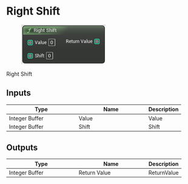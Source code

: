 # Right Shift

<div align="left" data-full-width="false">

<figure><img src="Right_Shift.png" alt=""><figcaption></figcaption></figure>

</div>

Right Shift

## Inputs

<table>
<thead><tr><th width="170">Type</th><th width="170">Name</th><th>Description</th></tr></thead>
<tbody>
<tr><td>Integer Buffer</td><td>Value</td><td>Value</td></tr>
<tr><td>Integer Buffer</td><td>Shift</td><td>Shift</td></tr>
</tbody>
</table>

## Outputs

<table>
<thead><tr><th width="170">Type</th><th width="170">Name</th><th>Description</th></tr></thead>
<tbody>
<tr><td>Integer Buffer</td><td>Return Value</td><td>ReturnValue</td></tr>
</tbody>
</table>